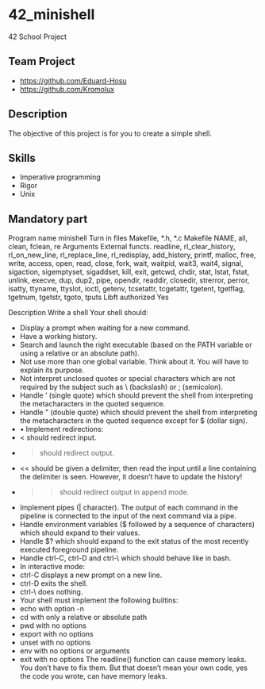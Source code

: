 # 42_minishell
42 School Project

## Team Project
* https://github.com/Eduard-Hosu
* https://github.com/Kromolux

## Description

The objective of this project is for you to create a simple shell.

## Skills

* Imperative programming
* Rigor
* Unix

## Mandatory part

Program name minishell
Turn in files Makefile, *.h, *.c
Makefile NAME, all, clean, fclean, re
Arguments 
External functs. readline, rl_clear_history, rl_on_new_line,
rl_replace_line, rl_redisplay, add_history,
printf, malloc, free, write, access, open, read,
close, fork, wait, waitpid, wait3, wait4, signal,
sigaction, sigemptyset, sigaddset, kill, exit,
getcwd, chdir, stat, lstat, fstat, unlink, execve,
dup, dup2, pipe, opendir, readdir, closedir,
strerror, perror, isatty, ttyname, ttyslot, ioctl,
getenv, tcsetattr, tcgetattr, tgetent, tgetflag,
tgetnum, tgetstr, tgoto, tputs
Libft authorized Yes

Description Write a shell
Your shell should:
* Display a prompt when waiting for a new command.
* Have a working history.
* Search and launch the right executable (based on the PATH variable or using a relative or an absolute path).
* Not use more than one global variable. Think about it. You will have to explain its purpose.
* Not interpret unclosed quotes or special characters which are not required by the subject such as \ (backslash) or ; (semicolon).
* Handle ’ (single quote) which should prevent the shell from interpreting the metacharacters in the quoted sequence.
* Handle " (double quote) which should prevent the shell from interpreting the metacharacters in the quoted sequence except for $ (dollar sign).
* • Implement redirections:
* < should redirect input.
* > should redirect output.
* << should be given a delimiter, then read the input until a line containing the
delimiter is seen. However, it doesn’t have to update the history!
* >> should redirect output in append mode.
* Implement pipes (| character). The output of each command in the pipeline is
connected to the input of the next command via a pipe.
* Handle environment variables ($ followed by a sequence of characters) which
should expand to their values.
* Handle $? which should expand to the exit status of the most recently executed
foreground pipeline.
* Handle ctrl-C, ctrl-D and ctrl-\ which should behave like in bash.
* In interactive mode:
* ctrl-C displays a new prompt on a new line.
* ctrl-D exits the shell.
* ctrl-\ does nothing.
* Your shell must implement the following builtins:
* echo with option -n
* cd with only a relative or absolute path
* pwd with no options
* export with no options
* unset with no options
* env with no options or arguments
* exit with no options
The readline() function can cause memory leaks. You don’t have to fix them. But
that doesn’t mean your own code, yes the code you wrote, can have memory
leaks.
